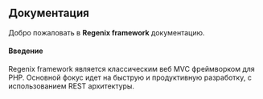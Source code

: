 ## Документация

Добро пожаловать в **Regenix framework** документацию.

#### Введение

Regenix framework является классическим веб MVC фреймворком для PHP.
Основной фокус идет на быструю и продуктивную разработку, с использованием
REST архитектуры.